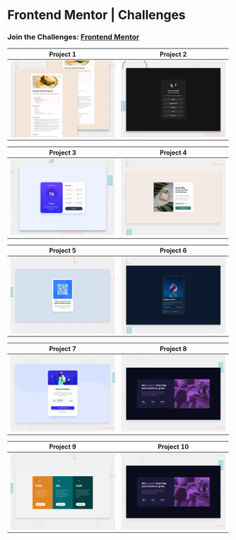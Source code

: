 # Frontend Mentor | Challenges

### Join the Challenges: [Frontend Mentor](https://www.frontendmentor.io/challenges)

| Project 1 | Project 2 |
|---|---|
| [![Live Preview](./recipe-page/preview.jpg)](https://frontendmentor-projectz.netlify.app/recipe-page/) | [![Live Preview](./social-links-profile/preview.jpg)](https://frontendmentor-projectz.netlify.app/social-links-profile/) |

| Project 3 | Project 4 |
|---|---|
| [![Live Preview](./results-summary-component/preview.jpg)](https://frontendmentor-projectz.netlify.app/results-summary-component/) | [![Live Preview](./product-preview-card-component/design/desktop-preview.jpg)](https://frontendmentor-projectz.netlify.app/product-preview-card-component/) |


| Project 5 | Project 6 |
|---|---|
| [![Live Preview](./qr-code-component/preview.jpg)](https://frontendmentor-projectz.netlify.app/qr-code-component/) | [![Live Preview](./nft-preview-card-component/preview.jpg)](https://frontendmentor-projectz.netlify.app/nft-preview-card-component/) |

| Project 7 | Project 8 |
|---|---|
| [![Live Preview](./order-summary-component/preview.jpg)](https://frontendmentor-projectz.netlify.app/order-summary-component/) | [![Live Preview](./stats-preview-card-component/preview.jpg)](https://frontendmentor-projectz.netlify.app/stats-preview-card-component/) |

| Project 9 | Project 10 |
|---|---|
| [![Live Preview](./3-column-preview-card-component/preview.jpg)](https://frontendmentor-projectz.netlify.app/3-column-preview-card-component/) | [![Live Preview](./stats-preview-card-component/preview.jpg)](https://frontendmentor-projectz.netlify.app/stats-preview-card-component/) |
